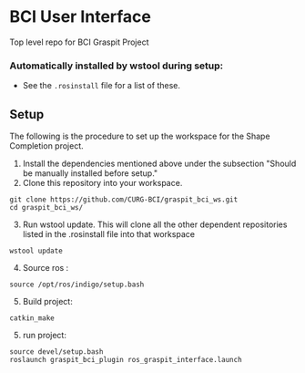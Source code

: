 # BCI User Interface
Top level repo for BCI Graspit Project

### Automatically installed by wstool during setup:
- See the ```.rosinstall``` file for a list of these.

## Setup
The following is the procedure to set up the workspace for the Shape Completion project.

1. Install the dependencies mentioned above under the subsection "Should be manually installed before setup."
2. Clone this repository into your workspace.

  ```
  git clone https://github.com/CURG-BCI/graspit_bci_ws.git
  cd graspit_bci_ws/
  ```
3. Run wstool update. This will clone all the other dependent repositories listed in the .rosinstall file into that workspace
  
  ```
  wstool update
  ```

4.  Source ros :

  ```
  source /opt/ros/indigo/setup.bash
  ```
  
5. Build project:

  ```
  catkin_make
  ```
5. run project:

  ```
  source devel/setup.bash
  roslaunch graspit_bci_plugin ros_graspit_interface.launch
  ```
